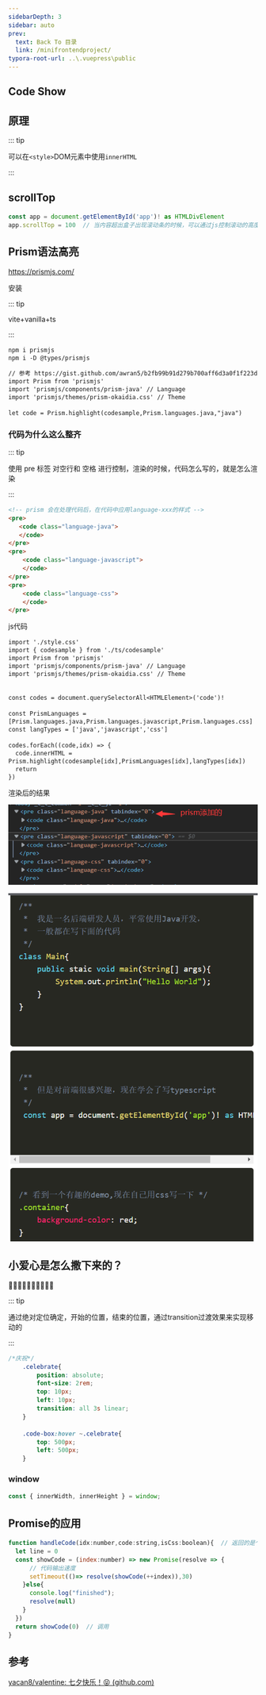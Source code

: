 ```yaml
---
sidebarDepth: 3
sidebar: auto
prev:
  text: Back To 目录
  link: /minifrontendproject/
typora-root-url: ..\.vuepress\public
---
```




## Code Show





## 原理

::: tip

可以在`<style>`DOM元素中使用`innerHTML`

:::



## scrollTop

```js
const app = document.getElementById('app')! as HTMLDivElement
app.scrollTop = 100  // 当内容超出盒子出现滚动条的时候，可以通过js控制滚动的高度
```



## Prism语法高亮

https://prismjs.com/

安装

::: tip

vite+vanilla+ts

:::

```
npm i prismjs
npm i -D @types/prismjs
```



```tsx
// 参考 https://gist.github.com/awran5/b2fb99b91d279b700aff6d3a0f1f223d
import Prism from 'prismjs'
import 'prismjs/components/prism-java' // Language
import 'prismjs/themes/prism-okaidia.css' // Theme

let code = Prism.highlight(codesample,Prism.languages.java,"java")
```



### 代码为什么这么整齐

::: tip

使用 pre 标签 对空行和 空格 进行控制，渲染的时候，代码怎么写的，就是怎么渲染

:::



```html
<!-- prism 会在处理代码后，在代码中应用language-xxx的样式 -->
<pre>
   <code class="language-java">
   </code>
</pre>
<pre>
    <code class="language-javascript">
    </code>
</pre>
<pre>
    <code class="language-css">
    </code>
</pre>
```

js代码

```tsx
import './style.css'
import { codesample } from './ts/codesample'
import Prism from 'prismjs'
import 'prismjs/components/prism-java' // Language
import 'prismjs/themes/prism-okaidia.css' // Theme


const codes = document.querySelectorAll<HTMLElement>('code')!

const PrismLanguages = [Prism.languages.java,Prism.languages.javascript,Prism.languages.css]
const langTypes = ['java','javascript','css']

codes.forEach((code,idx) => {
  code.innerHTML = Prism.highlight(codesample[idx],PrismLanguages[idx],langTypes[idx])
  return
})
```

渲染后的结果

![image-20220730131649956](/images/minifrontendproject/image-20220730131649956.png)

![image-20220730131741091](/images/minifrontendproject/image-20220730131741091.png)



## 小爱心是怎么撒下来的？

🎉🎉✨✨✨🎊🎊🎈🎈🎈

::: tip

通过绝对定位确定，开始的位置，结束的位置，通过transition过渡效果来实现移动的

:::

```scss
/*庆祝*/
    .celebrate{
        position: absolute;
        font-size: 2rem;
        top: 10px;
        left: 10px;
        transition: all 3s linear;
    }

    .code-box:hover ~.celebrate{
        top: 500px;
        left: 500px;
    }
```



### window

```js
const { innerWidth, innerHeight } = window;
```



## Promise的应用

```js
function handleCode(idx:number,code:string,isCss:boolean){  // 返回的是个promise
  let line = 0
  const showCode = (index:number) => new Promise(resolve => {
      // 代码输出速度
      setTimeout(()=> resolve(showCode(++index)),30)
    }else{
      console.log("finished");
      resolve(null)
    }
  })
  return showCode(0)  // 调用
}
```





## 参考

[yacan8/valentine: 七夕快乐！😝 (github.com)](https://github.com/yacan8/valentine)
